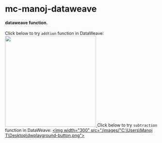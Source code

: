 # mc-manoj-dataweave
#### dataweave function.

Click below to try `addtion` function in DataWeave:
<a href="https://dataweave.mulesoft.com/learn/playground?projectMethod=GHRepo&repo=MuleCraft/mc-manoj-dataweave/tree/main/functions/addtion&path=functions&addtion"><img width="300" src="/images/dwplayground-button.png">
<a>
Click below to try `subtraction` function in DataWeave:
<a href="https://dataweave.mulesoft.com/learn/playground?projectMethod=GHRepo&repo=MuleCraft/mc-manoj-dataweave/tree/main/functions/addtion&path=functions&subtraction"><img width="300" src="/images/"C:\Users\Manoj T\Desktop\dwplayground-button.png">
<a>
